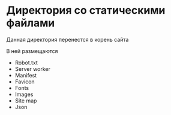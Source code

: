 # Директория со статическими файлами

Данная директория перенестся в корень сайта

В ней размещаются
  - Robot.txt
  - Server worker
  - Manifest
  - Favicon
  - Fonts
  - Images
  - Site map
  - Json

